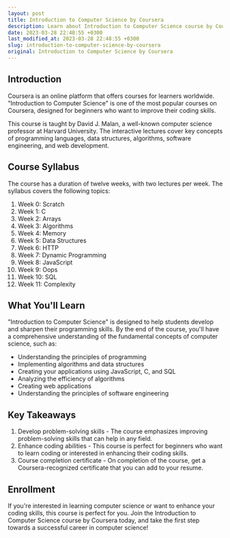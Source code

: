 ```yaml
---
layout: post
title: Introduction to Computer Science by Coursera
description: Learn about Introduction to Computer Science course by Coursera, its key takeaways, course syllabus, and more. Enroll today to enhance your coding skills.
date: 2023-03-28 22:48:55 +0300
last_modified_at: 2023-03-28 22:48:55 +0300
slug: introduction-to-computer-science-by-coursera
original: Introduction to Computer Science by Coursera
---
```

## Introduction

Coursera is an online platform that offers courses for learners worldwide. "Introduction to Computer Science" is one of the most popular courses on Coursera, designed for beginners who want to improve their coding skills.

This course is taught by David J. Malan, a well-known computer science professor at Harvard University. The interactive lectures cover key concepts of programming languages, data structures, algorithms, software engineering, and web development.

## Course Syllabus

The course has a duration of twelve weeks, with two lectures per week. The syllabus covers the following topics:

1. Week 0: Scratch
2. Week 1: C
3. Week 2: Arrays
4. Week 3: Algorithms
5. Week 4: Memory
6. Week 5: Data Structures
7. Week 6: HTTP
8. Week 7: Dynamic Programming
9. Week 8: JavaScript
10. Week 9: Oops
11. Week 10: SQL
12. Week 11: Complexity

## What You'll Learn

"Introduction to Computer Science" is designed to help students develop and sharpen their programming skills. By the end of the course, you'll have a comprehensive understanding of the fundamental concepts of computer science, such as:

- Understanding the principles of programming
- Implementing algorithms and data structures
- Creating your applications using JavaScript, C, and SQL
- Analyzing the efficiency of algorithms
- Creating web applications
- Understanding the principles of software engineering

## Key Takeaways

1. Develop problem-solving skills - The course emphasizes improving problem-solving skills that can help in any field.
2. Enhance coding abilities - This course is perfect for beginners who want to learn coding or interested in enhancing their coding skills.
3. Course completion certificate - On completion of the course, get a Coursera-recognized certificate that you can add to your resume.

## Enrollment

If you're interested in learning computer science or want to enhance your coding skills, this course is perfect for you. Join the Introduction to Computer Science course by Coursera today, and take the first step towards a successful career in computer science!
